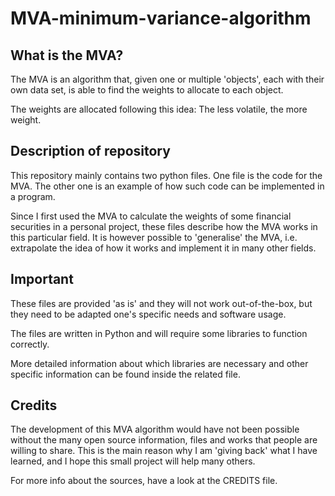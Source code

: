 # MVA-minimum-variance-algorithm


## What is the MVA? ##

The MVA is an algorithm that, given one or multiple 'objects', each with their own data set, is able to find the weights to allocate to each object.

The weights are allocated following this idea: The less volatile, the more weight.

## Description of repository ##

This repository mainly contains two python files.
One file is the code for the MVA.
The other one is an example of how such code can be implemented in a program.

Since I first used the MVA to calculate the weights of some financial securities in a personal project, these files describe how the MVA works in this particular field.
It is however possible to 'generalise' the MVA, i.e. extrapolate the idea of how it works and implement it in many other fields.

## Important ##

These files are provided 'as is' and they will not work out-of-the-box, but they need to be adapted one's specific needs and software usage.

The files are written in Python and will require some libraries to function correctly.

More detailed information about which libraries are necessary and other specific information can be found inside the related file.

## Credits ##

The development of this MVA algorithm would have not been possible without the many open source information, files and works that people are willing to share.
This is the main reason why I am 'giving back' what I have learned, and I hope this small project will help many others.

For more info about the sources, have a look at the CREDITS file.
